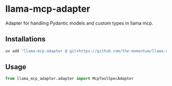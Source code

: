 # llama-mcp-adapter
Adapter for handling Pydantic models and custom types in llama mcp.

## Installations
```bash
uv add "llama-mcp-adapter @ git+https://github.com/the-momentum/llama-mcp-adapter"
```

## Usage
```py
from llama_mcp_adapter.adapter import McpToolSpecAdapter
```
